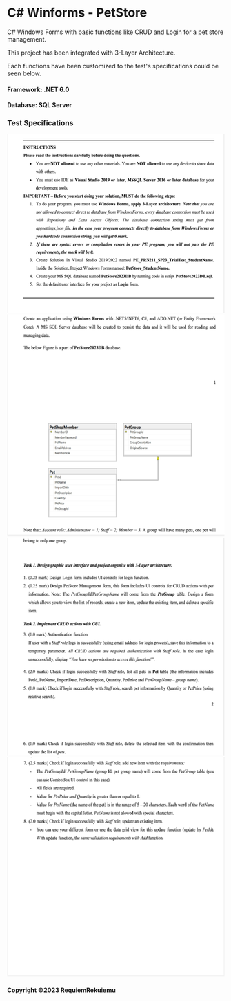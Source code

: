 # C# Winforms - PetStore

C# Windows Forms with basic functions like CRUD and Login for a pet store management.

This project has been integrated with 3-Layer Architecture.

Each functions have been customized to the test's specifications could be seen below.

#### Framework: .NET 6.0
#### Database: SQL Server

### Test Specifications
![Test_1](https://github.com/RequiemRekuiemu/crud-trial-petstore/blob/main/Test%20Specifications/Screenshot_2023-06-30_095313.png)
![Test_2](https://github.com/RequiemRekuiemu/crud-trial-petstore/blob/main/Test%20Specifications/Screenshot_2023-06-30_095340.png)
![Test_3](https://github.com/RequiemRekuiemu/crud-trial-petstore/blob/main/Test%20Specifications/Screenshot_2023-06-30_095353.png)
![Test_4](https://github.com/RequiemRekuiemu/crud-trial-petstore/blob/main/Test%20Specifications/Screenshot_2023-06-30_095401.png)


#### Copyright &#169;2023 RequiemRekuiemu
